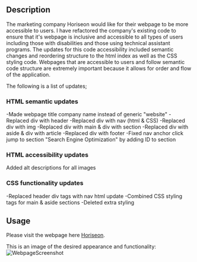 # <accessibility-code-refractor>

## Description

The marketing company Horiseon would like for their webpage to be more accessible to users. I have refactored the company's existing code to ensure that it's webpage is inclusive and accessible to all types of users including those with disabilities and those using technical assistant programs. The updates for this code accessibility included semantic changes and reordering structure to the html index as well as the CSS styling code. Webpages that are accessible to users and follow semantic code structure are extremely important because it allows for order and flow of the application.

The following is a list of updates;

### HTML semantic updates

-Made webpage title company name instead of generic "website"
-Replaced div with header
-Replaced div with nav (html & CSS)
-Replaced div with img
-Replaced div with main & div with section
-Replaced div with aside & div with article
-Replaced div with footer
-Fixed nav anchor click jump to section "Search Engine Optimization" by adding ID to section

### HTML accessibility updates

Added alt descriptions for all images

### CSS functionality updates

-Replaced header div tags with nav html update
-Combined CSS styling tags for main & aside sections
-Deleted extra styling

## Usage

Please visit the webpage here [Horiseon](https://ericalorrainemitchell.github.io/accessibility-code-refractor/).

This is an image of the desired appearance and functionality:
![WebpageScreenshot](./assests/images/horiseon-webpage.png)
